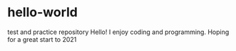 # hello-world
test and practice repository
Hello!
I enjoy coding and programming. 
Hoping for a great start to 2021



